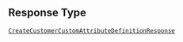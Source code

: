 ## Response Type

[`CreateCustomerCustomAttributeDefinitionResponse`](../../doc/models/create-customer-custom-attribute-definition-response.md)
